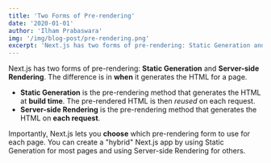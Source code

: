 ```yaml
---
title: 'Two Forms of Pre-rendering'
date: '2020-01-01'
author: 'Ilham Prabaswara'
img: '/img/blog-post/pre-rendering.png'
excerpt: 'Next.js has two forms of pre-rendering: Static Generation and Server-side Rendering. The difference is in when it generates the HTML for a page.'
---
```


Next.js has two forms of pre-rendering: **Static Generation** and **Server-side Rendering**. The difference is in **when** it generates the HTML for a page.

- **Static Generation** is the pre-rendering method that generates the HTML at **build time**. The pre-rendered HTML is then _reused_ on each request.
- **Server-side Rendering** is the pre-rendering method that generates the HTML on **each request**.

Importantly, Next.js lets you **choose** which pre-rendering form to use for each page. You can create a "hybrid" Next.js app by using Static Generation for most pages and using Server-side Rendering for others.